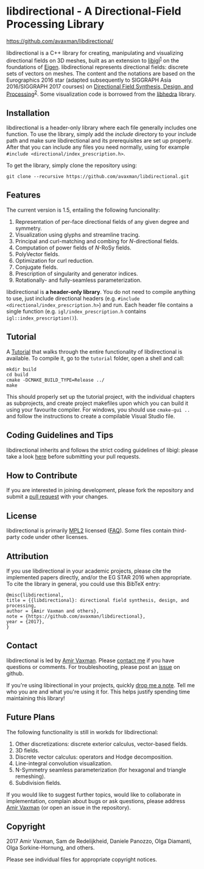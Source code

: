 # libdirectional - A Directional-Field Processing Library

<!---[![Build Status](https://travis-ci.org/libigl/libigl.svg?branch=master)](https://travis-ci.org/libigl/libigl)
[![Build status](https://ci.appveyor.com/api/projects/status/mf3t9rnhco0vhly8/branch/master?svg=true)](https://ci.appveyor.com/project/danielepanozzo/libigl-6hjk1/branch/master)
![](libigl-teaser.png)!--->

<https://github.com/avaxman/libdirectional/>

libdirectional is a C++ library for creating, manipulating and visualizing directional fields on 3D meshes, built as an extension to [libigl](www.github.com/libigl/libigl)<sup>[1](#fn1)</sup> on the foundations of [Eigen](http://eigen.tuxfamily.org/). libdirectional represents directional fields:  discrete sets of vectors on meshes. The content and the notations are based on the Eurographics 2016 star (adapted subsequently to SIGGRAPH Asia 2016/SIGGRAPH 2017 courses) on [Directional Field Synthesis, Design, and Processing](https://github.com/avaxman/DirectionalFieldSynthesis)<sup>[2](#fn2)</sup>. Some visualization code is borrowed from the [libhedra](https://github.com/avaxman/libhedra) library. 

## Installation
libdirectional is a header-only library where each file generally includes one function. To use the library, simply add the _include_ directory to your include path and make sure libdirectional and its prerequisites are set up properly. After that you can include any files you need normally, using for example `#include <directional/index_prescription.h>`.

To get the library, simply clone the repository using:
```git
git clone --recursive https://github.com/avaxman/libdirectional.git
```

## Features
The current version is 1.5, entailing the following funcionality:

1. Representation of per-face directional fields of any given degree and symmetry.
2. Visualization using glyphs and streamline tracing.
3. Principal and curl-matching and combing for $N$-directional fields.
4. Computation of power fields of $N$-RoSy fields.
5. PolyVector fields.
6. Optimization for curl reduction.
7. Conjugate fields.
8. Prescription of singularity and generator indices.
9. Rotationally- and fully-seamless parameterization.

libdirectional is **a header-only library**. You do not need to compile anything to use,
just include directional headers (e.g. `#include <directional/index_prescription.h>`) and run.  Each
header file contains a single function (e.g. `igl/index_prescription.h` contains
`igl::index_prescription()`). 


## Tutorial
A [Tutorial](https://avaxman.github.io/libdirectional/tutorial/tutorial.html) that walks through the entire functionality of libdirectional is available. To compile it, go to the `tutorial` folder, open a shell and call:

```
mkdir build
cd build
cmake -DCMAKE_BUILD_TYPE=Release ../
make
```
This should properly set up the tutorial project, with the individual chapters as subprojects, and create project makefiles upon which you can build it using your favourite compiler. For windows, you should use `cmake-gui ..` and follow the instructions to create a compilable Visual Studio file.

## Coding Guidelines and Tips

libdirectional inherits and follows the strict coding guidelines of libigl: please take a look [here](http://libigl.github.io/libigl/style-guidelines) before submitting your pull requests.


## How to Contribute

If you are interested in joining development, please fork the repository and submit a [pull request](https://help.github.com/articles/using-pull-requests/) with your changes.

## License
libdirectional is primarily [MPL2](http://www.mozilla.org/MPL/2.0/) licensed ([FAQ](http://www.mozilla.org/MPL/2.0/FAQ.html)). Some files contain third-party code under other licenses. 

## Attribution

If you use libdirectional in your academic projects, please cite the implemented papers directly, and/or the EG STAR 2016 when appropriate. To cite the library in general, you could use this BibTeX entry:

```
@misc{libdirectional,
title = {{libdirectional}: directional field synthesis, design, and processing,
author = {Amir Vaxman and others},
note = {https://github.com/avaxman/libdirectional},
year = {2017},
}
```

## Contact

libdirectional is led by [Amir Vaxman](http://www.staff.science.uu.nl/~vaxma001/). Please [contact me](mailto:avaxman@gmail.com) if you have questions or comments. For troubleshooting, please post an [issue](https://github.com/avaxman/libdirectional/issues) on github.

If you're using libirectional in your projects, quickly [drop me a note](mailto:avaxman@gmail.com). Tell me who you are and what you're using it for. This helps justify spending time maintaining this library!

## Future Plans

The following functionality is still in workds for libdirectional:

1. Other discretizations: discrete exterior calculus, vector-based fields.
2. 3D fields.
3. Discrete vector calculus: operators and Hodge decomposition.
4. Line-integral convolution visualization.
5. N-Symmetry seamless parameterization (for hexagonal and triangle remeshing).
6. Subdivision fields.

If you would like to suggest further topics, would like to collaborate in implementation, complain about bugs or ask questions, please address [Amir Vaxman](avaxman@gmail.com) (or open an issue in the repository).

## Copyright
2017 Amir Vaxman, Sam de Redelijkheid, Daniele Panozzo, Olga Diamanti, Olga Sorkine-Hornung, and others.

Please see individual files for appropriate copyright notices.
